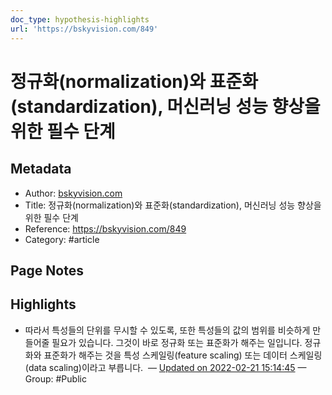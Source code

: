 ```yaml
---
doc_type: hypothesis-highlights
url: 'https://bskyvision.com/849'
---
```


# 정규화(normalization)와 표준화(standardization), 머신러닝 성능 향상을 위한 필수 단계

## Metadata
- Author: [bskyvision.com]()
- Title: 정규화(normalization)와 표준화(standardization), 머신러닝 성능 향상을 위한 필수 단계
- Reference: https://bskyvision.com/849
- Category: #article

## Page Notes
## Highlights
- 따라서 특성들의 단위를 무시할 수 있도록, 또한 특성들의 값의 범위를 비슷하게 만들어줄 필요가 있습니다. 그것이 바로 정규화 또는 표준화가 해주는 일입니다. 정규화와 표준화가 해주는 것을 특성 스케일링(feature scaling) 또는 데이터 스케일링(data scaling)이라고 부릅니다.  — [Updated on 2022-02-21 15:14:45](https://hyp.is/kQpczJLdEeyL4keITUwsSQ/bskyvision.com/849) — Group: #Public



